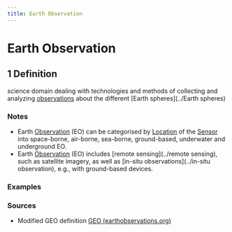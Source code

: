 ```yaml
---
title: Earth Observation
---
```


# Earth Observation

## 1 Definition

science domain dealing with technologies and methods of collecting and analyzing [observations](../observation) about the different [Earth spheres](../Earth spheres)

### Notes 
- Earth [Observation](../observation) (EO) can be categorised by [Location](../location) of the [Sensor](../sensor) into space-borne, air-borne, sea-borne, ground-based, underwater and underground EO.
- Earth [Observation](../observation) (EO) includes [remote sensing](../remote sensing), such as satellite imagery, as well as [in-situ observations](../in-situ observation), e.g., with ground-based devices.

### Examples 

### Sources
- Modified GEO definition [GEO (earthobservations.org)](https://earthobservations.org/resources#key)
